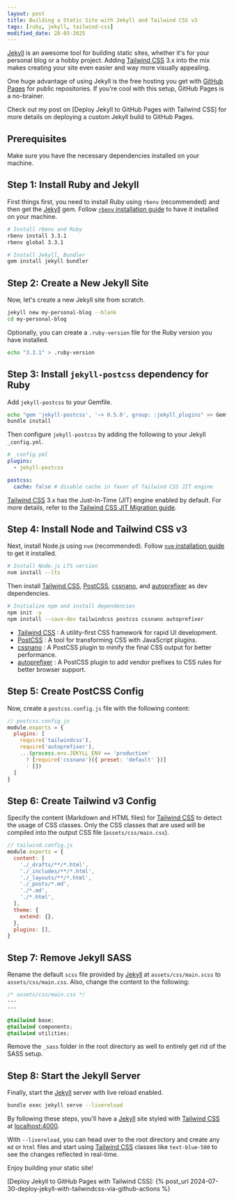```yaml
---
layout: post
title: Building a Static Site with Jekyll and Tailwind CSS v3
tags: [ruby, jekyll, tailwind-css]
modified_date: 28-03-2025
---
```


[Jekyll] is an awesome tool for building static sites, whether it's for your personal blog or a hobby project. Adding [Tailwind CSS] 3.x into the mix makes creating your site even easier and way more visually appealing.

One huge advantage of using Jekyll is the free hosting you get with [GitHub Pages] for public repositories. If you're cool with this setup, GitHub Pages is a no-brainer.

Check out my post on [Deploy Jekyll to GitHub Pages with Tailwind CSS] for more details on deploying a custom Jekyll build to GitHub Pages.

## Prerequisites

Make sure you have the necessary dependencies installed on your machine.

## Step 1: Install Ruby and Jekyll

First things first, you need to install Ruby using `rbenv` (recommended) and then get the [Jekyll] gem. Follow [`rbenv` installation guide] to have it installed on your machine.

```sh
# Install rbenv and Ruby
rbenv install 3.3.1
rbenv global 3.3.1

# Install Jekyll, Bundler
gem install jekyll bundler
```

## Step 2: Create a New Jekyll Site

Now, let's create a new Jekyll site from scratch.
```sh
jekyll new my-personal-blog --blank
cd my-personal-blog
```

Optionally, you can create a `.ruby-version` file for the Ruby version you have installed.
```sh
echo "3.3.1" > .ruby-version
```

## Step 3: Install `jekyll-postcss` dependency for Ruby

Add `jekyll-postcss` to your Gemfile.
```sh
echo "gem 'jekyll-postcss', '~> 0.5.0', group: :jekyll_plugins" >> Gemfile
bundle install
```

Then configure `jekyll-postcss` by adding the following to your Jekyll `_config.yml`.
```yaml
# _config.yml
plugins:
  - jekyll-postcss

postcss:
  cache: false # disable cache in favor of Tailwind CSS JIT engine
```

[Tailwind CSS] 3.x has the Just-In-Time (JIT) engine enabled by default. For more details, refer to the [Tailwind CSS JIT Migration guide].

## Step 4: Install Node and Tailwind CSS v3

Next, install Node.js using `nvm` (recommended). Follow [`nvm` installation guide] to get it installed. 
```sh
# Install Node.js LTS version
nvm install --lts
```

Then install [Tailwind CSS], [PostCSS], [cssnano], and [autoprefixer] as dev dependencies.
```sh
# Initialize npm and install dependencies
npm init -y
npm install --save-dev tailwindcss postcss cssnano autoprefixer
```

- [Tailwind CSS] : A utility-first CSS framework for rapid UI development.
- [PostCSS] : A tool for transforming CSS with JavaScript plugins.
- [cssnano] : A PostCSS plugin to minify the final CSS output for better performance.
- [autoprefixer] : A PostCSS plugin to add vendor prefixes to CSS rules for better browser support.

## Step 5: Create PostCSS Config

Now, create a `postcss.config.js` file with the following content:
```js
// postcss.config.js
module.exports = {
  plugins: [
    require('tailwindcss'),
    require('autoprefixer'),
    ...(process.env.JEKYLL_ENV == 'production'
      ? [require('cssnano')({ preset: 'default' })]
      : [])
  ]
}
```

## Step 6: Create Tailwind v3 Config

Specify the content (Markdown and HTML files) for [Tailwind CSS] to detect the usage of CSS classes. Only the CSS classes that are used will be compiled into the output CSS file (`assets/css/main.css`).

```js
// tailwind.config.js
module.exports = {
  content: [
    './_drafts/**/*.html',
    './_includes/**/*.html',
    './_layouts/**/*.html',
    './_posts/*.md',
    './*.md',
    './*.html',
  ],
  theme: {
    extend: {},
  },
  plugins: [],
}
```

## Step 7: Remove Jekyll SASS

Rename the default `scss` file provided by [Jekyll] at `assets/css/main.scss` to `assets/css/main.css`. Also, change the content to the following:
```css
/* assets/css/main.css */
---
---

@tailwind base;
@tailwind components;
@tailwind utilities;
```

Remove the `_sass` folder in the root directory as well to entirely get rid of the SASS setup.

## Step 8: Start the Jekyll Server

Finally, start the [Jekyll] server with live reload enabled.

```sh
bundle exec jekyll serve --livereload
```

By following these steps, you'll have a [Jekyll] site styled with [Tailwind CSS] at [localhost:4000].

With `--livereload`, you can head over to the root directory and create any `md` or `html` files and start using [Tailwind CSS] classes like `text-blue-500` to see the changes reflected in real-time.

Enjoy building your static site!

[Deploy Jekyll to GitHub Pages with Tailwind CSS]: {% post_url 2024-07-30-deploy-jekyll-with-tailwindcss-via-github-actions %}

[Jekyll]: https://jekyllrb.com/
[Tailwind CSS]: https://v3.tailwindcss.com/
[GitHub Pages]: https://docs.github.com/en/pages
[PostCSS]: https://postcss.org/
[cssnano]: https://cssnano.co/
[autoprefixer]: https://github.com/postcss/autoprefixer

[`rbenv` installation guide]: https://github.com/rbenv/rbenv#installation
[`nvm` installation guide]: https://github.com/nvm-sh/nvm#installing-and-updating
[Tailwind CSS JIT Migration guide]: https://tailwindcss.com/docs/upgrade-guide#migrating-to-the-jit-engine
[localhost:4000]: http://localhost:4000